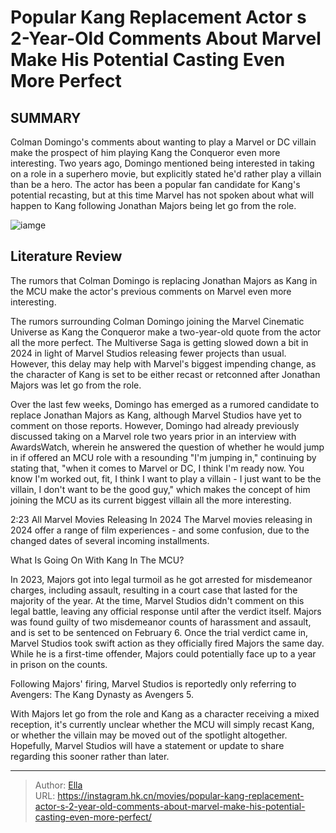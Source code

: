 # Popular Kang Replacement Actor s 2-Year-Old Comments About Marvel Make His Potential Casting Even More Perfect


## SUMMARY 



  Colman Domingo&#39;s comments about wanting to play a Marvel or DC villain make the prospect of him playing Kang the Conqueror even more interesting.   Two years ago, Domingo mentioned being interested in taking on a role in a superhero movie, but explicitly stated he&#39;d rather play a villain than be a hero.   The actor has been a popular fan candidate for Kang&#39;s potential recasting, but at this time Marvel has not spoken about what will happen to Kang following Jonathan Majors being let go from the role.  

![iamge](https://static1.srcdn.com/wordpress/wp-content/uploads/2024/01/kang-the-conqueror-talking-to-scott-lang-in-the-quantum-realm-in-ant-man-and-the-wasp-quantumania.jpg)

## Literature Review

The rumors that Colman Domingo is replacing Jonathan Majors as Kang in the MCU make the actor&#39;s previous comments on Marvel even more interesting.




The rumors surrounding Colman Domingo joining the Marvel Cinematic Universe as Kang the Conqueror make a two-year-old quote from the actor all the more perfect. The Multiverse Saga is getting slowed down a bit in 2024 in light of Marvel Studios releasing fewer projects than usual. However, this delay may help with Marvel&#39;s biggest impending change, as the character of Kang is set to be either recast or retconned after Jonathan Majors was let go from the role.




Over the last few weeks, Domingo has emerged as a rumored candidate to replace Jonathan Majors as Kang, although Marvel Studios have yet to comment on those reports. However, Domingo had already previously discussed taking on a Marvel role two years prior in an interview with AwardsWatch, wherein he answered the question of whether he would jump in if offered an MCU role with a resounding &#34;I&#39;m jumping in,&#34; continuing by stating that, &#34;when it comes to Marvel or DC, I think I&#39;m ready now. You know I&#39;m worked out, fit, I think I want to play a villain - I just want to be the villain, I don&#39;t want to be the good guy,&#34; which makes the concept of him joining the MCU as its current biggest villain all the more interesting.

  2:23                       All Marvel Movies Releasing In 2024   The Marvel movies releasing in 2024 offer a range of film experiences - and some confusion, due to the changed dates of several incoming installments.   





 What Is Going On With Kang In The MCU? 
         

In 2023, Majors got into legal turmoil as he got arrested for misdemeanor charges, including assault, resulting in a court case that lasted for the majority of the year. At the time, Marvel Studios didn&#39;t comment on this legal battle, leaving any official response until after the verdict itself. Majors was found guilty of two misdemeanor counts of harassment and assault, and is set to be sentenced on February 6. Once the trial verdict came in, Marvel Studios took swift action as they officially fired Majors the same day. While he is a first-time offender, Majors could potentially face up to a year in prison on the counts.



Following Majors&#39; firing, Marvel Studios is reportedly only referring to Avengers: The Kang Dynasty as Avengers 5.







With Majors let go from the role and Kang as a character receiving a mixed reception, it&#39;s currently unclear whether the MCU will simply recast Kang, or whether the villain may be moved out of the spotlight altogether. Hopefully, Marvel Studios will have a statement or update to share regarding this sooner rather than later.



---

> Author: [Ella](https://instagram.hk.cn/)  
> URL: https://instagram.hk.cn/movies/popular-kang-replacement-actor-s-2-year-old-comments-about-marvel-make-his-potential-casting-even-more-perfect/  

